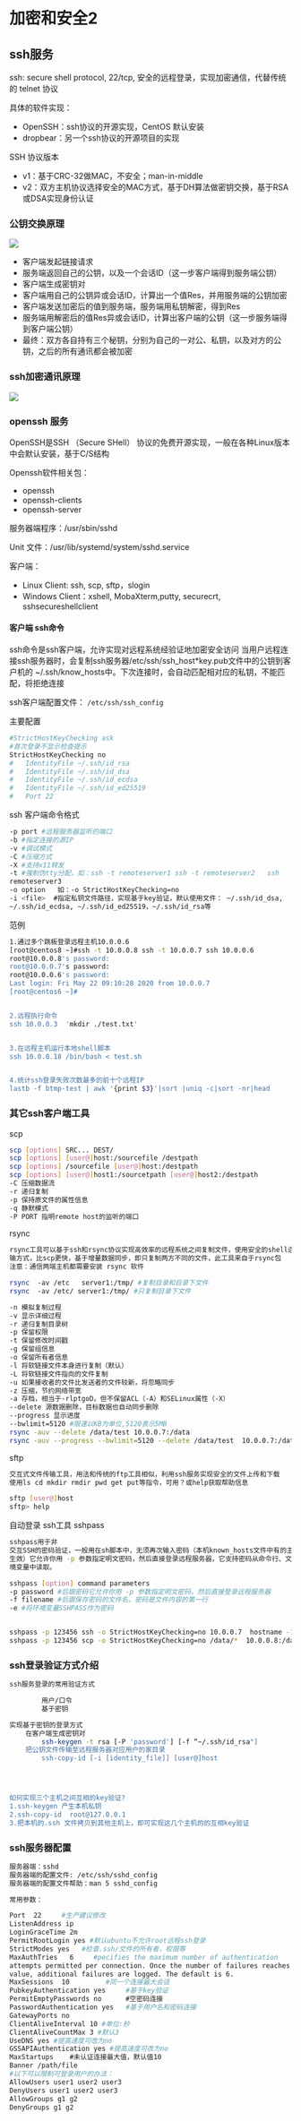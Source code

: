 # 加密和安全2

## ssh服务
ssh: secure shell protocol, 22/tcp, 安全的远程登录，实现加密通信，代替传统的 telnet 协议

具体的软件实现：
* OpenSSH：ssh协议的开源实现，CentOS 默认安装
* dropbear：另一个ssh协议的开源项目的实现 
  
SSH 协议版本
* v1：基于CRC-32做MAC，不安全；man-in-middle
* v2：双方主机协议选择安全的MAC方式，基于DH算法做密钥交换，基于RSA或DSA实现身份认证

### 公钥交换原理
<img src="../images/ssh01.png">

* 客户端发起链接请求
* 服务端返回自己的公钥，以及一个会话ID（这一步客户端得到服务端公钥）
* 客户端生成密钥对
* 客户端用自己的公钥异或会话ID，计算出一个值Res，并用服务端的公钥加密
* 客户端发送加密后的值到服务端，服务端用私钥解密，得到Res
* 服务端用解密后的值Res异或会话ID，计算出客户端的公钥（这一步服务端得到客户端公钥）
* 最终：双方各自持有三个秘钥，分别为自己的一对公、私钥，以及对方的公钥，之后的所有通讯都会被加密

### ssh加密通讯原理
<img src="../images/ssh02.png">


### openssh 服务
OpenSSH是SSH （Secure SHell） 协议的免费开源实现，一般在各种Linux版本中会默认安装，基于C/S结构

Openssh软件相关包：
* openssh
* openssh-clients
* openssh-server

服务器端程序：/usr/sbin/sshd

Unit 文件：/usr/lib/systemd/system/sshd.service

客户端：
* Linux Client: ssh, scp, sftp，slogin
* Windows Client：xshell, MobaXterm,putty, securecrt, sshsecureshellclient

####  客户端 ssh命令
ssh命令是ssh客户端，允许实现对远程系统经验证地加密安全访问
当用户远程连接ssh服务器时，会复制ssh服务器/etc/ssh/ssh_host*key.pub文件中的公钥到客户机的
~/.ssh/know_hosts中。下次连接时，会自动匹配相对应的私钥，不能匹配，将拒绝连接

ssh客户端配置文件： `/etc/ssh/ssh_config`


主要配置
```bash
#StrictHostKeyChecking ask
#首次登录不显示检查提示
StrictHostKeyChecking no 
#   IdentityFile ~/.ssh/id_rsa
#   IdentityFile ~/.ssh/id_dsa
#   IdentityFile ~/.ssh/id_ecdsa
#   IdentityFile ~/.ssh/id_ed25519
#   Port 22

```

ssh 客户端命令格式
```bash
-p port #远程服务器监听的端口
-b #指定连接的源IP
-v #调试模式
-C #压缩方式
-X #支持x11转发
-t #强制伪tty分配，如：ssh -t remoteserver1 ssh -t remoteserver2   ssh   
remoteserver3
-o option   如：-o StrictHostKeyChecking=no 
-i <file>  #指定私钥文件路径，实现基于key验证，默认使用文件： ~/.ssh/id_dsa, 
~/.ssh/id_ecdsa, ~/.ssh/id_ed25519，~/.ssh/id_rsa等
```

范例
```bash
1.通过多个跳板登录远程主机10.0.0.6
[root@centos8 ~]#ssh -t 10.0.0.8 ssh -t 10.0.0.7 ssh 10.0.0.6 
root@10.0.0.8's password: 
root@10.0.0.7's password: 
root@10.0.0.6's password: 
Last login: Fri May 22 09:10:28 2020 from 10.0.0.7
[root@centos6 ~]#


2.远程执行命令
ssh 10.0.0.3  'mkdir ./test.txt'


3.在远程主机运行本地shell脚本
ssh 10.0.0.18 /bin/bash < test.sh


4.统计ssh登录失败次数最多的前十个远程IP
lastb -f btmp-test | awk '{print $3}'|sort |uniq -c|sort -nr|head


```

### 其它ssh客户端工具

scp
```bash
scp [options] SRC... DEST/
scp [options] [user@]host:/sourcefile /destpath
scp [options] /sourcefile [user@]host:/destpath
scp [options] [user@]host1:/sourcetpath [user@]host2:/destpath
-C 压缩数据流
-r 递归复制
-p 保持原文件的属性信息
-q 静默模式
-P PORT 指明remote host的监听的端口

```

rsync
```bash
rsync工具可以基于ssh和rsync协议实现高效率的远程系统之间复制文件，使用安全的shell连接做为传
输方式，比scp更快，基于增量数据同步，即只复制两方不同的文件，此工具来自于rsync包
注意：通信两端主机都需要安装 rsync 软件

rsync  -av /etc   server1:/tmp/ #复制目录和目录下文件
rsync  -av /etc/ server1:/tmp/ #只复制目录下文件

-n 模拟复制过程
-v 显示详细过程
-r 递归复制目录树
-p 保留权限
-t 保留修改时间戳
-g 保留组信息
-o 保留所有者信息
-l 将软链接文件本身进行复制（默认）
-L 将软链接文件指向的文件复制
-u 如果接收者的文件比发送者的文件较新，将忽略同步
-z 压缩，节约网络带宽
-a 存档，相当于-rlptgoD，但不保留ACL（-A）和SELinux属性（-X）
--delete 源数据删除，目标数据也自动同步删除
--progress 显示进度
--bwlimit=5120 #限速以KB为单位,5120表示5MB
rsync -auv --delete /data/test 10.0.0.7:/data
rsync -auv --progress --bwlimit=5120 --delete /data/test  10.0.0.7:/data

```

sftp
```bash
交互式文件传输工具，用法和传统的ftp工具相似，利用ssh服务实现安全的文件上传和下载
使用ls cd mkdir rmdir pwd get put等指令，可用？或help获取帮助信息

sftp [user@]host
sftp> help
```

自动登录 ssh工具 sshpass

```bash
sshpass用于非
交互SSH的密码验证，一般用在sh脚本中，无须再次输入密码（本机known_hosts文件中有的主机才能
生效）它允许你用 -p 参数指定明文密码，然后直接登录远程服务器，它支持密码从命令行、文件、环
境变量中读取。

sshpass [option] command parameters
-p password #后跟密码它允许你用 -p 参数指定明文密码，然后直接登录远程服务器
-f filename #后跟保存密码的文件名，密码是文件内容的第一行
-e #将环境变量SSHPASS作为密码


sshpass -p 123456 ssh -o StrictHostKeyChecking=no 10.0.0.7  hostname -I
sshpass -p 123456 scp -o StrictHostKeyChecking=no /data/*  10.0.0.8:/data

```

### ssh登录验证方式介绍
```bash
ssh服务登录的常用验证方式

        用户/口令 
        基于密钥

实现基于密钥的登录方式
    在客户端生成密钥对
        ssh-keygen -t rsa [-P 'password'] [-f “~/.ssh/id_rsa"]
    把公钥文件传输至远程服务器对应用户的家目录
        ssh-copy-id [-i [identity_file]] [user@]host




如何实现三个主机之间互相的key验证?
1.ssh-keygen 产生本机私钥
2.ssh-copy-id  root@127.0.0.1
3.把本机的.ssh 文件拷贝到其他主机上，即可实现这几个主机的的互相key验证
```


### ssh服务器配置
```bash
服务器端：sshd
服务器端的配置文件: /etc/ssh/sshd_config
服务器端的配置文件帮助：man 5 sshd_config

常用参数：

Port  22     #生产建议修改
ListenAddress ip
LoginGraceTime 2m
PermitRootLogin yes #默认ubuntu不允许root远程ssh登录
StrictModes yes   #检查.ssh/文件的所有者，权限等
MaxAuthTries   6     #pecifies the maximum number of authentication 
attempts permitted per connection. Once the number of failures reaches half this 
value, additional failures are logged. The default is 6.
MaxSessions  10         #同一个连接最大会话
PubkeyAuthentication yes     #基于key验证
PermitEmptyPasswords no      #空密码连接
PasswordAuthentication yes   #基于用户名和密码连接
GatewayPorts no
ClientAliveInterval 10 #单位:秒
ClientAliveCountMax 3 #默认3
UseDNS yes #提高速度可改为no
GSSAPIAuthentication yes #提高速度可改为no
MaxStartups    #未认证连接最大值，默认值10
Banner /path/file
#以下可以限制可登录用户的办法：
AllowUsers user1 user2 user3
DenyUsers user1 user2 user3
AllowGroups g1 g2
DenyGroups g1 g2

```






